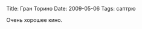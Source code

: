 Title: Гран Торино
Date: 2009-05-06
Tags: саптрю

<div class="text"><p>Очень хорошее кино.</p></div>